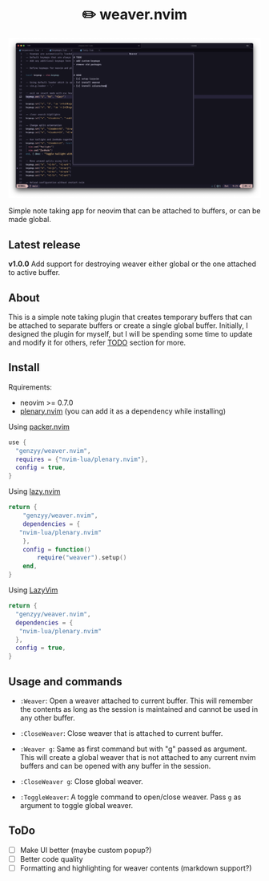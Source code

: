<div align=center>
  <h1>✏️ weaver.nvim</h1>
</div>

<img src="./assets/screenshot.png" alt="screenshot" />

Simple note taking app for neovim that can be attached to buffers, or can be made global.

## Latest release

**v1.0.0**
Add support for destroying weaver either global or the one attached to active buffer.

## About

This is a simple note taking plugin that creates temporary buffers that can be attached to separate buffers or create a single global buffer. Initially, I designed the plugin for myself, but I will be spending some time to update and modify it for others, refer [TODO](#todo) section for more.

## Install

Rquirements:
 - neovim >= 0.7.0
 - [plenary.nvim](https://github.com/nvim-lua/plenary.nvim) (you can add it as a dependency while installing)


Using [packer.nvim](https://github.com/wbthomason/packer.nvim)
```lua
use {
  "genzyy/weaver.nvim",
  requires = {"nvim-lua/plenary.nvim"},
  config = true,
}
```

Using [lazy.nvim](https://github.com/folke/lazy.nvim)

```lua
return {
    "genzyy/weaver.nvim",
    dependencies = {
   "nvim-lua/plenary.nvim"
    },
    config = function()
        require("weaver").setup()
    end,
}
```

Using [LazyVim](https://github.com/LazyVim/LazyVim)
```lua
return {
  "genzyy/weaver.nvim",
  dependencies = {
   "nvim-lua/plenary.nvim"
  },
  config = true,
}
```

## Usage and commands

- `:Weaver`: Open a weaver attached to current buffer. This will remember the contents as long as the session is maintained and cannot be used in any other buffer.

- `:CloseWeaver`: Close weaver that is attached to current buffer.

- `:Weaver g`: Same as first command but with "g" passed as argument. This will create a global weaver that is not attached to any current nvim buffers and can be opened with any buffer in the session.

- `:CloseWeaver g`: Close global weaver.

- `:ToggleWeaver`: A toggle command to open/close weaver. Pass `g` as argument to toggle global weaver.


## ToDo

- [ ] Make UI better (maybe custom popup?)
- [ ] Better code quality
- [ ] Formatting and highlighting for weaver contents (markdown support?)
